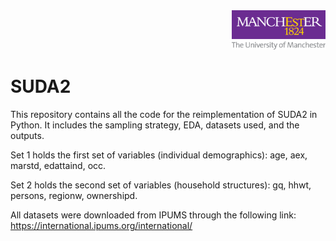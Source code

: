 <div align="right">
  <img src="logo.png" alt="Logo" width="150">
</div>

# SUDA2
This repository contains all the code for the reimplementation of SUDA2 in Python. It includes the sampling strategy, EDA, datasets used, and the outputs. 

Set 1 holds the first set of variables (individual demographics): age, aex, marstd, edattaind, occ. 

Set 2 holds the second set of variables (household structures): gq, hhwt, persons, regionw, ownershipd.

All datasets were downloaded from IPUMS through the following link: https://international.ipums.org/international/
